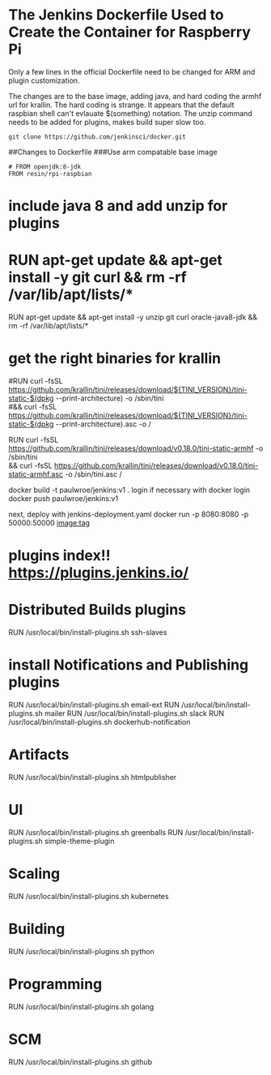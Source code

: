 # The Jenkins Dockerfile Used to Create the Container for Raspberry Pi
Only a few lines in the official Dockerfile need to be changed for ARM and plugin customization.

The changes are to the base image, adding java, and hard coding the armhf url for krallin.
The hard coding is strange.  It appears that the default raspbian shell can't evlauate $(something) notation.
The unzip command needs to be added for plugins, makes build super slow too.

```
git clone https://github.com/jenkinsci/docker.git
```


##Changes to Dockerfile
###Use arm compatable base image
```
# FROM openjdk:8-jdk
FROM resin/rpi-raspbian
```

# include java 8 and add unzip for plugins
# RUN apt-get update && apt-get install -y git curl && rm -rf /var/lib/apt/lists/*
RUN apt-get update && apt-get install -y unzip git curl oracle-java8-jdk && rm -rf /var/lib/apt/lists/*

# get the right binaries for krallin
#RUN curl -fsSL https://github.com/krallin/tini/releases/download/${TINI_VERSION}/tini-static-$(dpkg --print-architecture) -o /sbin/tini \
#&& curl -fsSL https://github.com/krallin/tini/releases/download/${TINI_VERSION}/tini-static-$(dpkg --print-architecture).asc -o /

RUN curl -fsSL https://github.com/krallin/tini/releases/download/v0.18.0/tini-static-armhf -o /sbin/tini \
  && curl -fsSL https://github.com/krallin/tini/releases/download/v0.18.0/tini-static-armhf.asc -o /sbin/tini.asc /



  docker build -t paulwroe/jenkins:v1 .
  login if necessary with docker login
  docker push paulwroe/jenkins:v1

  next, deploy with jenkins-deployment.yaml
    docker run -p 8080:8080 -p 50000:50000 <image:tag>

# plugins index!! https://plugins.jenkins.io/

# Distributed Builds plugins
RUN /usr/local/bin/install-plugins.sh ssh-slaves

# install Notifications and Publishing plugins
RUN /usr/local/bin/install-plugins.sh email-ext
RUN /usr/local/bin/install-plugins.sh mailer
RUN /usr/local/bin/install-plugins.sh slack
RUN /usr/local/bin/install-plugins.sh dockerhub-notification

# Artifacts
RUN /usr/local/bin/install-plugins.sh htmlpublisher

# UI
RUN /usr/local/bin/install-plugins.sh greenballs
RUN /usr/local/bin/install-plugins.sh simple-theme-plugin

# Scaling
RUN /usr/local/bin/install-plugins.sh kubernetes

# Building
RUN /usr/local/bin/install-plugins.sh python

# Programming
RUN /usr/local/bin/install-plugins.sh golang

# SCM
RUN /usr/local/bin/install-plugins.sh github
